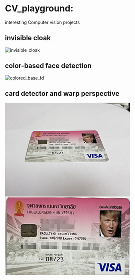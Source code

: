 # CV_playground:
interesting Computer vision projects


## invisible cloak
![invisible_cloak](https://github.com/nessessence/CV_playground/blob/main/invisible_cloak/assets/magic.gif)


## color-based face detection
![colored_base_fd](https://github.com/nessessence/CV_playground/blob/main/color-based-face-detection/assets/face_detection.gif)

## card detector and warp perspective
<p float="left">
  <img src="https://github.com/nessessence/CV_playground/blob/main/cardDetector%26WarpPerspectivce/assets/card.jpg" width="400" />
  <img src="https://github.com/nessessence/CV_playground/blob/main/cardDetector%26WarpPerspectivce/assets/output_card.jpg" width="400" />
</p>
